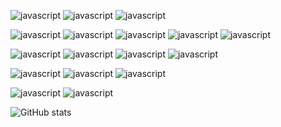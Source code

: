 <div align="center">
  <img src="https://komarev.com/ghpvc/?username=Choi-soohyun&style=flat-square&color=blue" alt=""/>
</div>

![javascript](https://img.shields.io/badge/JavaScript-F7DF1E?style=flat-square&logo=JavaScript&logoColor=white)
![javascript](https://img.shields.io/badge/Vue.js-4FC08D?style=flat-square&logo=Vue.js&logoColor=white)
![javascript](https://img.shields.io/badge/Nuxt.js-00DC82?style=flat-square&logo=Nuxt.js&logoColor=white)


![javascript](https://img.shields.io/badge/HTML5-E34F26?style=flat-square&logo=HTML5&logoColor=white)
![javascript](https://img.shields.io/badge/CSS3-1572B6?style=flat-square&logo=CSS3&logoColor=white)
![javascript](https://img.shields.io/badge/PostCSS-DD3A0A?style=flat-square&logo=PostCSS&logoColor=white)
![javascript](https://img.shields.io/badge/Vutify-1867C0?style=flat-square&logo=Vuetify&logoColor=white)
![javascript](https://img.shields.io/badge/TailwindCSS-06B6D4?style=flat-square&logo=TailwindCSS&logoColor=white)


![javascript](https://img.shields.io/badge/MySQL-4479A1?style=flat-square&logo=MySQL&logoColor=white)
![javascript](https://img.shields.io/badge/PostgreSQL-4169E1?style=flat-square&logo=PostgreSQL&logoColor=white)
![javascript](https://img.shields.io/badge/MSSQL-CC2927?style=flat-square&logo=MSSQL&logoColor=white)
![javascript](https://img.shields.io/badge/SpringBoot-6DB33F?style=flat-square&logo=SpringBoot&logoColor=white)


![javascript](https://img.shields.io/badge/Slack-4A154B?style=flat-square&logo=Slack&logoColor=white)
![javascript](https://img.shields.io/badge/Notion-000000?style=flat-square&logo=Notion&logoColor=white)
![javascript](https://img.shields.io/badge/Figma-F24E1E?style=flat-square&logo=Figma&logoColor=white)


![javascript](https://img.shields.io/badge/IntelliJ-000000?style=flat-square&logo=IntelliJIDEA&logoColor=white)
![javascript](https://img.shields.io/badge/VisualStudiocode-007ACC?style=flat-square&logo=VisualStudiocode&logoColor=white)


![GitHub stats](https://github-readme-stats.vercel.app/api?username=Choi-soohyun&show_icons=true&theme=flag-india&count_private=true)


<!--
**Choi-soohyun/Choi-soohyun** is a ✨ _special_ ✨ repository because its `README.md` (this file) appears on your GitHub profile.

Here are some ideas to get you started:

- 🔭 I’m currently working on ...
- 🌱 I’m currently learning ...
- 👯 I’m looking to collaborate on ...
- 🤔 I’m looking for help with ...
- 💬 Ask me about ...
- 📫 How to reach me: ...
- 😄 Pronouns: ...
- ⚡ Fun fact: ...
-->
